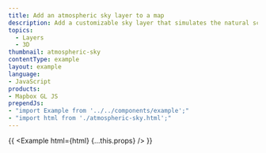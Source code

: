 ```yaml
---
title: Add an atmospheric sky layer to a map
description: Add a customizable sky layer that simulates the natural scattering of light in the atmosphere.
topics:
  - Layers
  - 3D
thumbnail: atmospheric-sky
contentType: example
layout: example
language:
- JavaScript
products:
- Mapbox GL JS
prependJs:
- "import Example from '../../components/example';"
- "import html from './atmospheric-sky.html';"
---
```


{{ <Example html={html} {...this.props} /> }}
